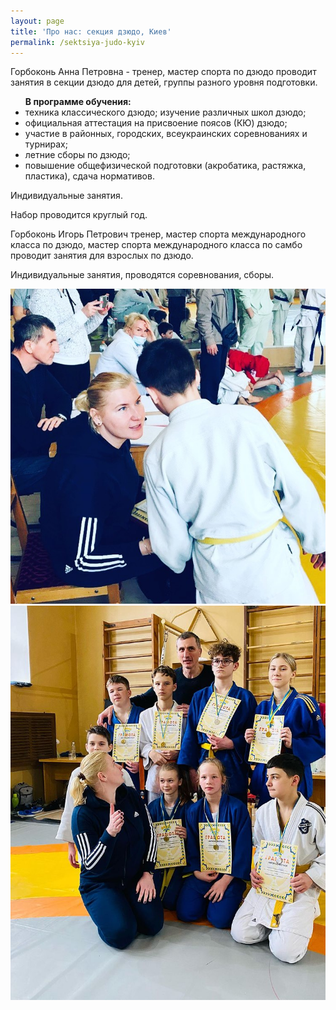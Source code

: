 ```yaml
---
layout: page
title: 'Про нас: секция дзюдо, Киев'
permalink: /sektsiya-judo-kyiv
---
```


<p>
  <span class="h2">Горбоконь Анна Петровна</span> - тренер, мастер спорта по дзюдо проводит занятия в <span class="h3">секции дзюдо</span> для детей, группы разного уровня подготовки.
</p>
<ul>
  <b>В программе обучения:</b>
  <li>техника классического дзюдо;  изучение различных школ дзюдо;</li>
  <li>официальная аттестация на присвоение поясов (КЮ) дзюдо;</li>
  <li>участие в районных, городских, всеукраинских соревнованиях и турнирах;</li>
  <li>летние сборы по дзюдо;</li>
  <li>повышение общефизической подготовки (акробатика, растяжка, пластика), сдача нормативов.</li>
</ul>
<p>Индивидуальные занятия.</p>
<p>Набор проводится круглый год.</p>
<p>
  <span class="h2">Горбоконь Игорь Петрович</span> тренер, мастер спорта международного класса по дзюдо, мастер спорта международного класса по самбо проводит занятия для взрослых по <span class="h3">дзюдо.</span>
</p>
<p><span class="indzanat">Индивидуальные занятия, проводятся соревнования, сборы.</span></p>

![Турниры по дзюдо](/public/images/judo2.jpeg "Турниры по дзюдо")
![Наши чемпионы](/public/images/judo3.jpeg "Наши чемпионы")
